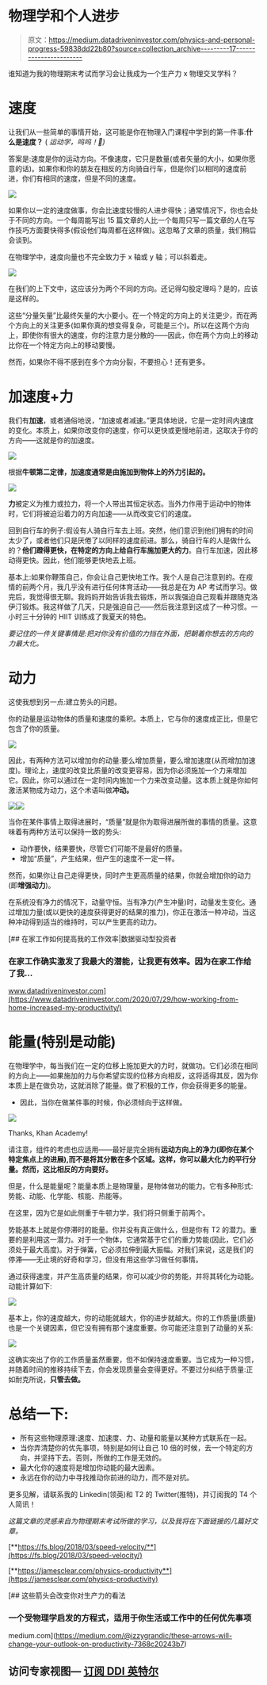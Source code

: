# 物理学和个人进步

> 原文：<https://medium.datadriveninvestor.com/physics-and-personal-progress-59838dd22b80?source=collection_archive---------17----------------------->

谁知道为我的物理期末考试而学习会让我成为一个生产力 x 物理交叉学科？

# 速度

让我们从一些简单的事情开始，这可能是你在物理入门课程中学到的第一件事:**什么是速度？** ( *运动学，呜呜！🍻)*

答案是:速度是你的运动方向。不像速度，它只是数量(或者矢量的大小，如果你愿意的话)。如果你和你的朋友在相反的方向骑自行车，但是你们以相同的速度前进，你们有相同的速度，但是不同的速度。

![](img/6faf6b6c6c54fe1aa5ce9c14bfe4f72a.png)

如果你以一定的速度做事，你会比速度较慢的人进步得快；通常情况下，你也会处于不同的方向。一个每周能写出 15 篇文章的人比一个每周只写一篇文章的人在写作技巧方面要快得多(假设他们每周都在这样做)。这忽略了文章的质量，我们稍后会谈到。

在物理学中，速度向量也不完全致力于 x 轴或 y 轴；可以斜着走。

![](img/8d2ac98ca1f93c962fe1067d7a99271a.png)

在我们的上下文中，这应该分为两个不同的方向。还记得勾股定理吗？是的，应该是这样的。

这些“分量矢量”比最终矢量的大小要小。在一个特定的方向上的关注更少，而在两个方向上的关注更多(如果你真的想变得复杂，可能是三个)。所以在这两个方向上，即使你有很大的速度，你的注意力是分散的——因此，你在两个方向上的移动比你在一个特定方向上的移动要慢。

然而，如果你不得不感到在多个方向分裂，不要担心！还有更多。

# 加速度+力

我们有**加速**，或者通俗地说，“加速或者减速。”更具体地说，它是一定时间内速度的变化。本质上，如果你改变你的速度，你可以更快或更慢地前进，这取决于你的方向——这就是你的加速度。

![](img/9127b2617033f6b0e123170a1f4c4ae2.png)

根据**牛顿第二定律，加速度通常是由施加到物体上的外力引起的。**

![](img/67ee6d897d273bae8abb77f495702ce3.png)

**力**被定义为推力或拉力，将一个人带出其恒定状态。当外力作用于运动中的物体时，它们将被迫沿着力的方向加速——从而改变它们的速度。

回到自行车的例子:假设有人骑自行车去上班。突然，他们意识到他们拥有的时间太少了，或者他们只是厌倦了以同样的速度前进。那么，骑自行车的人是做什么的？**他们蹬得更快，在特定的方向上给自行车施加更大的力**。自行车加速，因此移动得更快。因此，他们能够更快地去上班。

基本上:如果你鞭策自己，你会让自己更快地工作。我个人是自己注意到的。在疫情的前两个月，我几乎没有进行任何体育活动——我总是在为 AP 考试而学习。做完后，我觉得很无聊。我妈妈开始告诉我去锻炼，所以我强迫自己观看并跟随克洛伊汀锻炼。我这样做了几天，只是强迫自己——然后我注意到这成了一种习惯。一小时三十分钟的 HIIT 训练成了我夏天的特色。

*要记住的一件关键事情是:把对你没有价值的力挡在外面，把朝着你想去的方向的力最大化。*

# 动力

这使我想到另一点:建立势头的问题。

你的动量是运动物体的质量和速度的乘积。本质上，它与你的速度成正比，但是它包含了你的质量。

![](img/4ce34475d42380d5ecc773b01d92ac1a.png)

因此，有两种方法可以增加你的动量:要么增加质量，要么增加速度(从而增加加速度)。理论上，速度的改变比质量的改变更容易，因为你必须施加一个力来增加它。因此，你可以通过在一定时间内施加一个力来改变动量。这本质上就是你如何激活某物成为动力，这个术语叫做**冲动。**

![](img/fe032e5f7753c73bac29e8c4cbd661af.png)![](img/89c18c980c0beb84b7c9c0bba796ab4e.png)

当你在某件事情上取得进展时，“质量”就是你为取得进展所做的事情的质量。这意味着有两种方法可以保持一致的势头:

*   动作要快，结果要快，尽管它们可能不是最好的质量。
*   增加“质量”，产生结果，但产生的速度不一定一样。

然而，如果你让自己走得更快，同时产生更高质量的结果，你就会增加你的动力(即**增强动力**)。

在系统没有净力的情况下，动量守恒。当有净力(产生冲量)时，动量发生变化。通过增加力量(或以更快的速度获得更好的结果的推力)，你正在激活一种冲动，当这种冲动得到适当的维持时，可以产生更高的动力。

[](https://www.datadriveninvestor.com/2020/07/29/how-working-from-home-increased-my-productivity/) [## 在家工作如何提高我的工作效率|数据驱动型投资者

### 在家工作确实激发了我最大的潜能，让我更有效率。因为在家工作给了我…

www.datadriveninvestor.com](https://www.datadriveninvestor.com/2020/07/29/how-working-from-home-increased-my-productivity/) 

# 能量(特别是动能)

在物理学中，每当我们在一定的位移上施加更大的力时，就做功。它们必须在相同的方向上——如果施加的力与你希望实现的位移方向相反，这将适得其反，因为你本质上是在做负功，这就消除了能量。做了积极的工作，你会获得更多的能量。

*   因此，当你在做某件事的时候，你必须倾向于这样做。

![](img/1b4042f55792e5e5117c3c732206de13.png)

Thanks, Khan Academy!

请注意，组件的考虑也应适用——最好是完全拥有**运动方向上的净力(即你在某个特定焦点上的进展),而不是将其分散在多个区域。这样，你可以最大化力的平行分量。然而，这比相反的方向要好。**

但是，什么是能量呢？能量本质上是物理量，是物体做功的能力。它有多种形式:势能、动能、化学能、核能、热能等。

在这里，因为它是如此侧重于牛顿力学，我们将只侧重于前两个。

势能基本上就是你停滞时的能量。你并没有真正做什么，但是你有 T2 的潜力。重要的是利用这一潜力。对于一个物体，它通常基于它们的重力势能(因此，它们必须处于最大高度)。对于弹簧，它必须拉伸到最大振幅。对我们来说，这是我们的停滞——无止境的好奇和学习，但没有用这些学习做任何事情。

通过获得速度，并产生高质量的结果，你可以减少你的势能，并将其转化为动能。动能计算如下:

![](img/c8b9fd408aba481676c8bb24a5b48e70.png)

基本上，你的速度越大，你的动能就越大，你的进步就越大。你的工作质量(质量)也是一个关键因素，但它没有拥有那个速度重要。你可能还注意到了动量的关系:

![](img/c52cd67bcf044e1a0d59e076810a88ab.png)

这确实突出了你的工作质量虽然重要，但不如保持速度重要。当它成为一种习惯，并随着时间的推移持续下去，你会发现质量会变得更好。不要过分纠结于质量:正如耐克所说，**只管去做。**

# 总结一下:

*   所有这些物理原理:速度、加速度、力、动量和能量以某种方式联系在一起。
*   当你弄清楚你的优先事项，特别是如何让自己 10 倍的时候，去一个特定的方向，并坚持下去。否则，所做的工作是无效的。
*   最大化你的速度将是增加你动能的最大因素。
*   永远在你的动力中寻找推动你前进的动力，而不是对抗。

更多见解，请联系我的 Linkedin(领英)和 T2 的 Twitter(推特)，并订阅我的 T4 个人简讯！

*这篇文章的灵感来自为物理期末考试所做的学习，以及我将在下面链接的几篇好文章。*

[**https://fs.blog/2018/03/speed-velocity/**](https://fs.blog/2018/03/speed-velocity/)

[**https://jamesclear.com/physics-productivity**](https://jamesclear.com/physics-productivity)

[](https://medium.com/@izzygrandic/these-arrows-will-change-your-outlook-on-productivity-7368c20243b7) [## 这些箭头会改变你对生产力的看法

### 一个受物理学启发的方程式，适用于你生活或工作中的任何优先事项

medium.com](https://medium.com/@izzygrandic/these-arrows-will-change-your-outlook-on-productivity-7368c20243b7) 

## 访问专家视图— [订阅 DDI 英特尔](https://datadriveninvestor.com/ddi-intel)